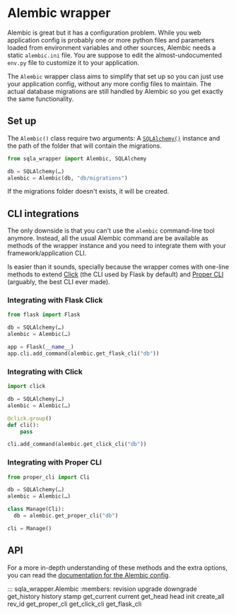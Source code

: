 # Alembic wrapper

Alembic is great but it has a configuration problem. While you web application config is probably one or more python files and parameters loaded from environment variables and other sources, Alembic needs a static `alembic.ini` file. You are suppose to edit the almost-undocumented `env.py` file to customize it to your application.

The `Alembic` wrapper class aims to simplify that set up so you can just use your application config, without any more config files to maintain. The actual database migrations are still handled by Alembic so you get exactly the same functionality.


## Set up

The `Alembic()` class require two arguments: A [`SQLAlchemy()`](sqlalchemy-wrapper) instance and the path of the folder that will contain the migrations.

```python
from sqla_wrapper import Alembic, SQLAlchemy

db = SQLAlchemy(…)
alembic = Alembic(db, "db/migrations")
```

If the migrations folder doesn't exists, it will be created.


## CLI integrations

The only downside is that you can't use the `alembic` command-line tool anymore. Instead, all the usual Alembic command are be available as methods of the wrapper instance and you need to integrate them with your framework/application CLI.

Is easier than it sounds, specially because the wrapper comes with one-line methods to extend [Click](https://click.palletsprojects.com) (the CLI used by Flask by default) and [Proper CLI](https://github.com/jpsca/proper-cli) (arguably, the best CLI ever made).

### Integrating with Flask Click

```python
from flask import Flask

db = SQLAlchemy(…)
alembic = Alembic(…)

app = Flask(__name__)
app.cli.add_command(alembic.get_flask_cli("db"))
```

### Integrating with Click

```python
import click

db = SQLAlchemy(…)
alembic = Alembic(…)

@click.group()
def cli():
    pass

cli.add_command(alembic.get_click_cli("db"))

```

### Integrating with Proper CLI

```python
from proper_cli import Cli

db = SQLAlchemy(…)
alembic = Alembic(…)

class Manage(Cli):
  db = alembic.get_proper_cli("db")

cli = Manage()

```

## API

For a more in-depth understanding of these methods and the extra options, you can read the [documentation for the Alembic config](https://alembic.sqlalchemy.org/en/latest/tutorial.html#editing-the-ini-file).

::: sqla_wrapper.Alembic
    :members: revision upgrade downgrade get_history history stamp get_current current get_head head init create_all rev_id get_proper_cli get_click_cli get_flask_cli
